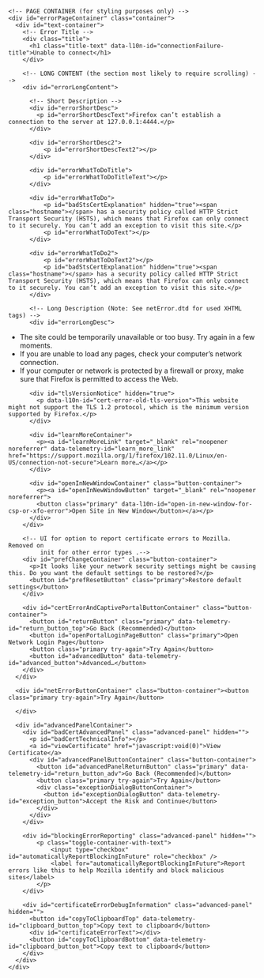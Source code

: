 
  <head xmlns="http://www.w3.org/1999/xhtml">
    <meta http-equiv="Content-Security-Policy" content="default-src chrome:; object-src 'none'" />
    <meta name="color-scheme" content="light dark" />
    <title>Problem loading page</title>
    <link rel="stylesheet" href="chrome://browser/skin/aboutNetError.css" type="text/css" media="all" />
    <link rel="icon" id="favicon" href="chrome://global/skin/icons/info.svg" />
    <link rel="localization" href="browser/aboutCertError.ftl" />
    <link rel="localization" href="browser/nsserrors.ftl" />
    <link rel="localization" href="branding/brand.ftl" />
  </head>

  <body xmlns="http://www.w3.org/1999/xhtml" dir="ltr" class="neterror">
    <!-- ERROR ITEM CONTAINER (removed during loading to avoid bug 39098) -->
    

    <!-- PAGE CONTAINER (for styling purposes only) -->
    <div id="errorPageContainer" class="container">
      <div id="text-container">
        <!-- Error Title -->
        <div class="title">
          <h1 class="title-text" data-l10n-id="connectionFailure-title">Unable to connect</h1>
        </div>

        <!-- LONG CONTENT (the section most likely to require scrolling) -->
        <div id="errorLongContent">

          <!-- Short Description -->
          <div id="errorShortDesc">
            <p id="errorShortDescText">Firefox can’t establish a connection to the server at 127.0.0.1:4444.</p>
          </div>

          <div id="errorShortDesc2">
              <p id="errorShortDescText2"></p>
          </div>

          <div id="errorWhatToDoTitle">
              <p id="errorWhatToDoTitleText"></p>
          </div>

          <div id="errorWhatToDo">
              <p id="badStsCertExplanation" hidden="true"><span class="hostname"></span> has a security policy called HTTP Strict Transport Security (HSTS), which means that Firefox can only connect to it securely. You can’t add an exception to visit this site.</p>
              <p id="errorWhatToDoText"></p>
          </div>

          <div id="errorWhatToDo2">
              <p id="errorWhatToDoText2"></p>
              <p id="badStsCertExplanation" hidden="true"><span class="hostname"></span> has a security policy called HTTP Strict Transport Security (HSTS), which means that Firefox can only connect to it securely. You can’t add an exception to visit this site.</p>
          </div>

          <!-- Long Description (Note: See netError.dtd for used XHTML tags) -->
          <div id="errorLongDesc">
<ul xmlns="http://www.w3.org/1999/xhtml">
  <li>The site could be temporarily unavailable or too busy. Try again in a few
    moments.</li>
  <li>If you are unable to load any pages, check your computer’s network
    connection.</li>
  <li>If your computer or network is protected by a firewall or proxy, make sure
    that Firefox is permitted to access the Web.</li>
</ul>
</div>

          <div id="tlsVersionNotice" hidden="true">
            <p data-l10n-id="cert-error-old-tls-version">This website might not support the TLS 1.2 protocol, which is the minimum version supported by Firefox.</p>
          </div>

          <div id="learnMoreContainer">
            <p><a id="learnMoreLink" target="_blank" rel="noopener noreferrer" data-telemetry-id="learn_more_link" href="https://support.mozilla.org/1/firefox/102.11.0/Linux/en-US/connection-not-secure">Learn more…</a></p>
          </div>

          <div id="openInNewWindowContainer" class="button-container">
            <p><a id="openInNewWindowButton" target="_blank" rel="noopener noreferrer">
            <button class="primary" data-l10n-id="open-in-new-window-for-csp-or-xfo-error">Open Site in New Window</button></a></p>
          </div>
        </div>

        <!-- UI for option to report certificate errors to Mozilla. Removed on
             init for other error types .-->
        <div id="prefChangeContainer" class="button-container">
          <p>It looks like your network security settings might be causing this. Do you want the default settings to be restored?</p>
          <button id="prefResetButton" class="primary">Restore default settings</button>
        </div>

        <div id="certErrorAndCaptivePortalButtonContainer" class="button-container">
          <button id="returnButton" class="primary" data-telemetry-id="return_button_top">Go Back (Recommended)</button>
          <button id="openPortalLoginPageButton" class="primary">Open Network Login Page</button>
          <button class="primary try-again">Try Again</button>
          <button id="advancedButton" data-telemetry-id="advanced_button">Advanced…</button>
        </div>
      </div>

      <div id="netErrorButtonContainer" class="button-container"><button class="primary try-again">Try Again</button>
        
      </div>

      <div id="advancedPanelContainer">
        <div id="badCertAdvancedPanel" class="advanced-panel" hidden="">
          <p id="badCertTechnicalInfo"></p>
          <a id="viewCertificate" href="javascript:void(0)">View Certificate</a>
          <div id="advancedPanelButtonContainer" class="button-container">
            <button id="advancedPanelReturnButton" class="primary" data-telemetry-id="return_button_adv">Go Back (Recommended)</button>
            <button class="primary try-again">Try Again</button>
            <div class="exceptionDialogButtonContainer">
              <button id="exceptionDialogButton" data-telemetry-id="exception_button">Accept the Risk and Continue</button>
            </div>
          </div>
        </div>

        <div id="blockingErrorReporting" class="advanced-panel" hidden="">
            <p class="toggle-container-with-text">
                <input type="checkbox" id="automaticallyReportBlockingInFuture" role="checkbox" />
                <label for="automaticallyReportBlockingInFuture">Report errors like this to help Mozilla identify and block malicious sites</label>
            </p>
        </div>

        <div id="certificateErrorDebugInformation" class="advanced-panel" hidden="">
          <button id="copyToClipboardTop" data-telemetry-id="clipboard_button_top">Copy text to clipboard</button>
          <div id="certificateErrorText"></div>
          <button id="copyToClipboardBottom" data-telemetry-id="clipboard_button_bot">Copy text to clipboard</button>
        </div>
      </div>
    </div>
  </body>
  <script xmlns="http://www.w3.org/1999/xhtml" src="chrome://browser/content/certerror/aboutNetErrorCodes.js"></script>
  <script xmlns="http://www.w3.org/1999/xhtml" type="module" src="chrome://browser/content/certerror/aboutNetError.js"></script>
